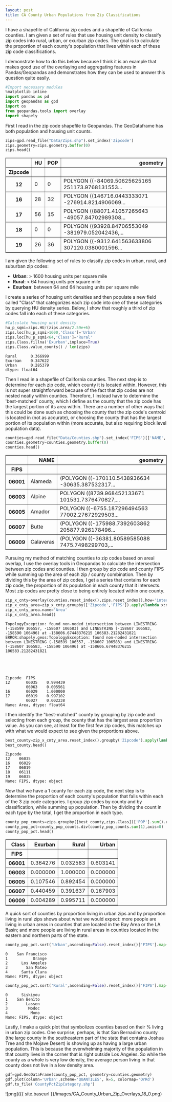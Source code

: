 ```yaml
---
layout: post
title: CA County Urban Populations from Zip Classifications
---
```


I have a shapefile of California zip codes and a shapefile of California counties. I am given a set of rules that use housing unit density to classify zip codes into rural, urban, or exurban zip codes. The goal is to calculate the proportion of each county's population that lives within each of these zip code classifications.

I demonstrate how to do this below because I think it is an example that makes good use of the overlaying and aggregating features in Pandas/Geopandas and demonstrates how they can be used to answer this question quite easily.


```python
#Import necessary modules
%matplotlib inline
import pandas as pd
import geopandas as gpd
import os
from geopandas.tools import overlay
import shapely
```

First I read in the zip code shapefile to Geopandas. The GeoDataframe has both population and housing unit counts.


```python
zips=gpd.read_file("Data/Zips.shp").set_index('Zipcode')
zips.geometry=zips.geometry.buffer(0)
zips.head()
```




<div>
<table border="1" class="dataframe">
  <thead>
    <tr style="text-align: right;">
      <th></th>
      <th>HU</th>
      <th>POP</th>
      <th>geometry</th>
    </tr>
    <tr>
      <th>Zipcode</th>
      <th></th>
      <th></th>
      <th></th>
    </tr>
  </thead>
  <tbody>
    <tr>
      <th>12</th>
      <td>0</td>
      <td>0</td>
      <td>POLYGON ((-84069.50625625165 251173.9768131553...</td>
    </tr>
    <tr>
      <th>16</th>
      <td>28</td>
      <td>32</td>
      <td>POLYGON ((146716.0443333071 -276914.8214906069...</td>
    </tr>
    <tr>
      <th>17</th>
      <td>56</td>
      <td>15</td>
      <td>POLYGON ((88071.41057265643 -49057.84702989308...</td>
    </tr>
    <tr>
      <th>18</th>
      <td>0</td>
      <td>0</td>
      <td>POLYGON ((93928.84706553049 -381979.052042436,...</td>
    </tr>
    <tr>
      <th>19</th>
      <td>26</td>
      <td>36</td>
      <td>POLYGON ((-9312.641563633806 307120.0380001596...</td>
    </tr>
  </tbody>
</table>
</div>



I am given the following set of rules to classify zip codes in urban, rural, and suburban zip codes:
- **Urban**: > 1600 housing units per square mile
- **Rural**: < 64 housing units per square mile
- **Exurban**: between 64 and 64 housing units per square mile

I create a series of housing unit densities and then populate a new field called "Class" that categorizes each zip code into one of these categories by querying HU density series. Below, I show that roughly a third of zip codes fall into each of these categories.


```python
#Calculate housing unit density
hu_p_sqmi=zips.HU/(zips.area/2.59e+6)
zips.loc[hu_p_sqmi>1600,'Class']='Urban'
zips.loc[hu_p_sqmi<64,'Class']='Rural'
zips.Class.fillna('Exurban',inplace=True)
zips.Class.value_counts() / len(zips)
```




    Rural      0.366999
    Exurban    0.347622
    Urban      0.285379
    dtype: float64



Then I read in a shapefile of California counties. The next step is to determine for each zip code, which county it is located within. However, this is not super straightforward because of the fact that zip codes are not nested neatly within counties. Therefore, I instead have to determine the 'best-matched' county, which I define as the county that the zip code has the largest portion of its area within. There are a number of other ways that this could be done such as choosing the county that the zip code's centroid is located in (not as accurate), or choosing the county that has the largest portion of its population within (more accurate, but also requiring block level population data). 


```python
counties=gpd.read_file("Data/Counties.shp").set_index('FIPS')[['NAME','geometry']]
counties.geometry=counties.geometry.buffer(0)
counties.head()
```




<div>
<table border="1" class="dataframe">
  <thead>
    <tr style="text-align: right;">
      <th></th>
      <th>NAME</th>
      <th>geometry</th>
    </tr>
    <tr>
      <th>FIPS</th>
      <th></th>
      <th></th>
    </tr>
  </thead>
  <tbody>
    <tr>
      <th>06001</th>
      <td>Alameda</td>
      <td>(POLYGON ((-170110.5438936634 -30635.387532317...</td>
    </tr>
    <tr>
      <th>06003</th>
      <td>Alpine</td>
      <td>POLYGON ((8739.968452133671 101531.7376470827,...</td>
    </tr>
    <tr>
      <th>06005</th>
      <td>Amador</td>
      <td>POLYGON ((-6755.187296494563 77002.27672929503...</td>
    </tr>
    <tr>
      <th>06007</th>
      <td>Butte</td>
      <td>(POLYGON ((-175988.7392603862 205877.926178496...</td>
    </tr>
    <tr>
      <th>06009</th>
      <td>Calaveras</td>
      <td>(POLYGON ((-36381.80589585088 7475.7498299703,...</td>
    </tr>
  </tbody>
</table>
</div>



Pursuing my method of matching counties to zip codes based on areal overlap, I use the overlay tools in Geopandas to calculate the intersection between zip codes and counties. I then group by zip code and county FIPS while summing up the area of each zip / county combination. Then by dividing this by the area of zip codes, I get a series that contains for each zip code, the proportion of its population in each county that it intersects. Most zip codes are pretty close to being entirely located within one county.


```python
zip_x_cnty=overlay(counties.reset_index(),zips.reset_index(),how='intersection')
zip_x_cnty_area=zip_x_cnty.groupby(['Zipcode','FIPS']).apply(lambda x:x.area.sum())/zips.area
zip_x_cnty_area.name='Area'
zip_x_cnty_area.head()
```

    TopologyException: found non-noded intersection between LINESTRING (-158599 106557, -158607 106583) and LINESTRING (-158607 106583, -158590 106496) at -158606.67448376215 106583.21282431821
    ERROR:shapely.geos:TopologyException: found non-noded intersection between LINESTRING (-158599 106557, -158607 106583) and LINESTRING (-158607 106583, -158590 106496) at -158606.67448376215 106583.21282431821
    




    Zipcode  FIPS 
    12       06035    0.994439
             06063    0.005561
    16       06029    1.000000
    17       06019    0.997102
             06027    0.002238
    Name: Area, dtype: float64



I then identify the "best-matched" county by grouping by zip code and selecting from each group, the county that has the largest area proportion value. As you can see, at least for the first few zip codes, this matches up with what we would expect to see given the proportions above.


```python
best_county=zip_x_cnty_area.reset_index().groupby('Zipcode').apply(lambda group:group.loc[group.Area.idxmax()])['FIPS']
best_county.head()
```




    Zipcode
    12    06035
    16    06029
    17    06019
    18    06111
    19    06035
    Name: FIPS, dtype: object



Now that we have a 1 county for each zip code, the next step is to determine the proportion of each county's population that falls within each of the 3 zip code categories. I group zip codes by county and by classification, while summing up population. Then by dividing the count in each type by the total, I get the proportion in each type.


```python
county_pop_counts=zips.groupby([best_county,zips.Class])['POP'].sum().unstack().fillna(0)
county_pop_pct=county_pop_counts.div(county_pop_counts.sum(1),axis=0)
county_pop_pct.head()
```




<div>
<table border="1" class="dataframe">
  <thead>
    <tr style="text-align: right;">
      <th>Class</th>
      <th>Exurban</th>
      <th>Rural</th>
      <th>Urban</th>
    </tr>
    <tr>
      <th>FIPS</th>
      <th></th>
      <th></th>
      <th></th>
    </tr>
  </thead>
  <tbody>
    <tr>
      <th>06001</th>
      <td>0.364276</td>
      <td>0.032583</td>
      <td>0.603141</td>
    </tr>
    <tr>
      <th>06003</th>
      <td>0.000000</td>
      <td>1.000000</td>
      <td>0.000000</td>
    </tr>
    <tr>
      <th>06005</th>
      <td>0.107546</td>
      <td>0.892454</td>
      <td>0.000000</td>
    </tr>
    <tr>
      <th>06007</th>
      <td>0.440459</td>
      <td>0.391637</td>
      <td>0.167903</td>
    </tr>
    <tr>
      <th>06009</th>
      <td>0.004289</td>
      <td>0.995711</td>
      <td>0.000000</td>
    </tr>
  </tbody>
</table>
</div>



A quick sort of counties by proportion living in urban zips and by proportion living in rural zips shows about what we would expect: more people are living in urban areas in counties that are located in the Bay Area or the LA Basin; and more people are living in rural areas in counties located in the eastern and northern parts of the state.


```python
county_pop_pct.sort('Urban',ascending=False).reset_index()['FIPS'].map(counties['NAME'])[:5]
```




    0    San Francisco
    1           Orange
    2      Los Angeles
    3        San Mateo
    4      Santa Clara
    Name: FIPS, dtype: object




```python
county_pop_pct.sort('Rural',ascending=False).reset_index()['FIPS'].map(counties['NAME'])[:5]
```




    0      Siskiyou
    1    San Benito
    2        Lassen
    3         Modoc
    4          Mono
    Name: FIPS, dtype: object



Lastly, I make a quick plot that symbolizes counties based on their % living in urban zip codes. One surprise, perhaps, is that San Bernadino county (the large county in the southeastern part of the state that contains Joshua Tree and the Mojave Desert) is showing up as having a large urban population. This is because the overwhelming majority of the population in that county lives in the corner that is right outside Los Angeles. So while the county as a whole is very low density, the average person living in that county does not live in a low density area.


```python
gdf=gpd.GeoDataFrame(county_pop_pct, geometry=counties.geometry)
gdf.plot(column='Urban',scheme='QUANTILES', k=5, colormap='OrRd')
gdf.to_file('CountyPctZipCategory.shp')
```

![png]({{ site.baseurl }}/images/CA_County_Urban_Zip_Overlays_18_0.png)

